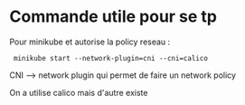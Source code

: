 # Commande utile pour se tp

Pour minikube et autorise la policy reseau :
```
 minikube start --network-plugin=cni --cni=calico
```

CNI --> network plugin qui permet de faire un network policy

On a utilise calico mais d'autre existe
